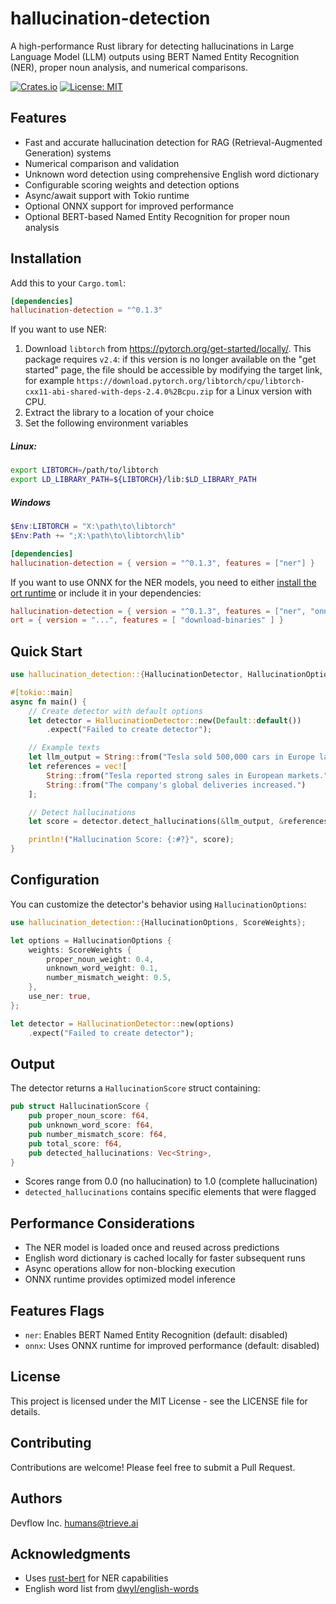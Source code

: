 # hallucination-detection

A high-performance Rust library for detecting hallucinations in Large Language Model (LLM) outputs using BERT Named Entity Recognition (NER), proper noun analysis, and numerical comparisons.

[![Crates.io](https://img.shields.io/crates/v/hallucination-detection)](https://crates.io/crates/hallucination-detection)
[![License: MIT](https://img.shields.io/badge/License-MIT-yellow.svg)](https://opensource.org/licenses/MIT)

## Features

- Fast and accurate hallucination detection for RAG (Retrieval-Augmented Generation) systems
- Numerical comparison and validation
- Unknown word detection using comprehensive English word dictionary
- Configurable scoring weights and detection options
- Async/await support with Tokio runtime
- Optional ONNX support for improved performance
- Optional BERT-based Named Entity Recognition for proper noun analysis


## Installation

Add this to your `Cargo.toml`:

```toml
[dependencies]
hallucination-detection = "^0.1.3"
```

If you want to use NER:

1. Download `libtorch` from <https://pytorch.org/get-started/locally/>. This package requires `v2.4`: if this version is no longer available on the "get started" page, the file should be accessible by modifying the target link, for example `https://download.pytorch.org/libtorch/cpu/libtorch-cxx11-abi-shared-with-deps-2.4.0%2Bcpu.zip` for a Linux version with CPU.
2. Extract the library to a location of your choice
3. Set the following environment variables
##### Linux:
```bash
export LIBTORCH=/path/to/libtorch
export LD_LIBRARY_PATH=${LIBTORCH}/lib:$LD_LIBRARY_PATH
```
##### Windows
```powershell
$Env:LIBTORCH = "X:\path\to\libtorch"
$Env:Path += ";X:\path\to\libtorch\lib"
```

```toml
[dependencies]
hallucination-detection = { version = "^0.1.3", features = ["ner"] }
```

If you want to use ONNX for the NER models, you need to either [install the ort runtime](https://docs.rs/ort/1.16.3/ort/#how-to-get-binaries) or include it in your dependencies:

```toml
hallucination-detection = { version = "^0.1.3", features = ["ner", "onnx"] }
ort = { version = "...", features = [ "download-binaries" ] }
```

## Quick Start

```rust
use hallucination_detection::{HallucinationDetector, HallucinationOptions};

#[tokio::main]
async fn main() {
    // Create detector with default options
    let detector = HallucinationDetector::new(Default::default())
        .expect("Failed to create detector");

    // Example texts
    let llm_output = String::from("Tesla sold 500,000 cars in Europe last quarter.");
    let references = vec![
        String::from("Tesla reported strong sales in European markets."),
        String::from("The company's global deliveries increased.")
    ];

    // Detect hallucinations
    let score = detector.detect_hallucinations(&llm_output, &references).await;

    println!("Hallucination Score: {:#?}", score);
}
```

## Configuration

You can customize the detector's behavior using `HallucinationOptions`:

```rust
use hallucination_detection::{HallucinationOptions, ScoreWeights};

let options = HallucinationOptions {
    weights: ScoreWeights {
        proper_noun_weight: 0.4,
        unknown_word_weight: 0.1,
        number_mismatch_weight: 0.5,
    },
    use_ner: true,
};

let detector = HallucinationDetector::new(options)
    .expect("Failed to create detector");
```

## Output

The detector returns a `HallucinationScore` struct containing:

```rust
pub struct HallucinationScore {
    pub proper_noun_score: f64,
    pub unknown_word_score: f64,
    pub number_mismatch_score: f64,
    pub total_score: f64,
    pub detected_hallucinations: Vec<String>,
}
```

- Scores range from 0.0 (no hallucination) to 1.0 (complete hallucination)
- `detected_hallucinations` contains specific elements that were flagged

## Performance Considerations

- The NER model is loaded once and reused across predictions
- English word dictionary is cached locally for faster subsequent runs
- Async operations allow for non-blocking execution
- ONNX runtime provides optimized model inference

## Features Flags

- `ner`: Enables BERT Named Entity Recognition (default: disabled)
- `onnx`: Uses ONNX runtime for improved performance (default: disabled)

## License

This project is licensed under the MIT License - see the LICENSE file for details.

## Contributing

Contributions are welcome! Please feel free to submit a Pull Request.

## Authors

Devflow Inc. <humans@trieve.ai>

## Acknowledgments

- Uses [rust-bert](https://github.com/guillaume-be/rust-bert) for NER capabilities
- English word list from [dwyl/english-words](https://github.com/dwyl/english-words)